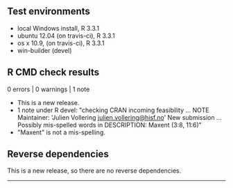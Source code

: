 ## Test environments
* local Windows install, R 3.3.1
* ubuntu 12.04 (on travis-ci), R 3.3.1
* os x 10.9, (on travis-ci), R 3.3.1
* win-builder (devel)

## R CMD check results

0 errors | 0 warnings | 1 note

* This is a new release.
* 1 note under R devel: 
    "checking CRAN incoming feasibility ... NOTE
    Maintainer: 'Julien Vollering <julien.vollering@hisf.no>'
    New submission
    ...
    Possibly mis-spelled words in DESCRIPTION:
    Maxent (3:8, 11:6)"
* "Maxent" is not a mis-spelling.

## Reverse dependencies

This is a new release, so there are no reverse dependencies.

---
